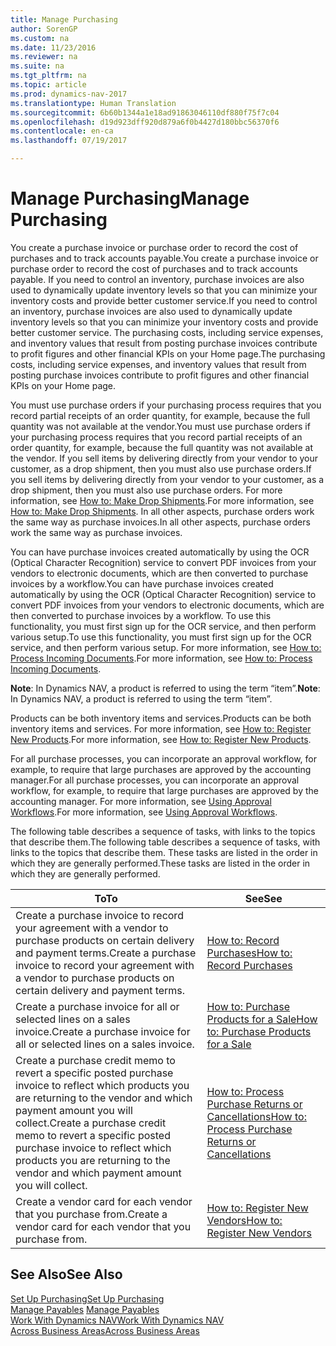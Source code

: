 ```yaml
---
title: Manage Purchasing
author: SorenGP
ms.custom: na
ms.date: 11/23/2016
ms.reviewer: na
ms.suite: na
ms.tgt_pltfrm: na
ms.topic: article
ms.prod: dynamics-nav-2017
ms.translationtype: Human Translation
ms.sourcegitcommit: 6b60b1344a1e18ad91863046110df880f75f7c04
ms.openlocfilehash: d19d923dff920d879a6f0b4427d180bbc56370f6
ms.contentlocale: en-ca
ms.lasthandoff: 07/19/2017

---
```


# <a name="manage-purchasing"></a><span data-ttu-id="7b97d-102">Manage Purchasing</span><span class="sxs-lookup"><span data-stu-id="7b97d-102">Manage Purchasing</span></span>
<span data-ttu-id="7b97d-103">You create a purchase invoice or purchase order to record the cost of purchases and to track accounts payable.</span><span class="sxs-lookup"><span data-stu-id="7b97d-103">You create a purchase invoice or purchase order to record the cost of purchases and to track accounts payable.</span></span> <span data-ttu-id="7b97d-104">If you need to control an inventory, purchase invoices are also used to dynamically update inventory levels so that you can minimize your inventory costs and provide better customer service.</span><span class="sxs-lookup"><span data-stu-id="7b97d-104">If you need to control an inventory, purchase invoices are also used to dynamically update inventory levels so that you can minimize your inventory costs and provide better customer service.</span></span> <span data-ttu-id="7b97d-105">The purchasing costs, including service expenses, and inventory values that result from posting purchase invoices contribute to profit figures and other financial KPIs on your Home page.</span><span class="sxs-lookup"><span data-stu-id="7b97d-105">The purchasing costs, including service expenses, and inventory values that result from posting purchase invoices contribute to profit figures and other financial KPIs on your Home page.</span></span>

<span data-ttu-id="7b97d-106">You must use purchase orders if your purchasing process requires that you record partial receipts of an order quantity, for example, because the full quantity was not available at the vendor.</span><span class="sxs-lookup"><span data-stu-id="7b97d-106">You must use purchase orders if your purchasing process requires that you record partial receipts of an order quantity, for example, because the full quantity was not available at the vendor.</span></span> <span data-ttu-id="7b97d-107">If you sell items by delivering directly from your vendor to your customer, as a drop shipment, then you must also use purchase orders.</span><span class="sxs-lookup"><span data-stu-id="7b97d-107">If you sell items by delivering directly from your vendor to your customer, as a drop shipment, then you must also use purchase orders.</span></span> <span data-ttu-id="7b97d-108">For more information, see [How to: Make Drop Shipments](sales-how-drop-shipment.md).</span><span class="sxs-lookup"><span data-stu-id="7b97d-108">For more information, see [How to: Make Drop Shipments](sales-how-drop-shipment.md).</span></span> <span data-ttu-id="7b97d-109">In all other aspects, purchase orders work the same way as purchase invoices.</span><span class="sxs-lookup"><span data-stu-id="7b97d-109">In all other aspects, purchase orders work the same way as purchase invoices.</span></span>

<span data-ttu-id="7b97d-110">You can have purchase invoices created automatically by using the OCR (Optical Character Recognition) service to convert PDF invoices from your vendors to electronic documents, which are then converted to purchase invoices by a workflow.</span><span class="sxs-lookup"><span data-stu-id="7b97d-110">You can have purchase invoices created automatically by using the OCR (Optical Character Recognition) service to convert PDF invoices from your vendors to electronic documents, which are then converted to purchase invoices by a workflow.</span></span> <span data-ttu-id="7b97d-111">To use this functionality, you must first sign up for the OCR service, and then perform various setup.</span><span class="sxs-lookup"><span data-stu-id="7b97d-111">To use this functionality, you must first sign up for the OCR service, and then perform various setup.</span></span> <span data-ttu-id="7b97d-112">For more information, see [How to: Process Incoming Documents](across-process-income-documents.md).</span><span class="sxs-lookup"><span data-stu-id="7b97d-112">For more information, see [How to: Process Incoming Documents](across-process-income-documents.md).</span></span>      

<span data-ttu-id="7b97d-113">**Note**: In Dynamics NAV, a product is referred to using the term “item”.</span><span class="sxs-lookup"><span data-stu-id="7b97d-113">**Note**: In Dynamics NAV, a product is referred to using the term “item”.</span></span>

<span data-ttu-id="7b97d-114">Products can be both inventory items and services.</span><span class="sxs-lookup"><span data-stu-id="7b97d-114">Products can be both inventory items and services.</span></span> <span data-ttu-id="7b97d-115">For more information, see [How to: Register New Products](inventory-how-register-new-products.md).</span><span class="sxs-lookup"><span data-stu-id="7b97d-115">For more information, see [How to: Register New Products](inventory-how-register-new-products.md).</span></span>

<span data-ttu-id="7b97d-116">For all purchase processes, you can incorporate an approval workflow, for example, to require that large purchases are approved by the accounting manager.</span><span class="sxs-lookup"><span data-stu-id="7b97d-116">For all purchase processes, you can incorporate an approval workflow, for example, to require that large purchases are approved by the accounting manager.</span></span> <span data-ttu-id="7b97d-117">For more information, see [Using Approval Workflows](across-how-use-approval-workflows.md).</span><span class="sxs-lookup"><span data-stu-id="7b97d-117">For more information, see [Using Approval Workflows](across-how-use-approval-workflows.md).</span></span>

<span data-ttu-id="7b97d-118">The following table describes a sequence of tasks, with links to the topics that describe them.</span><span class="sxs-lookup"><span data-stu-id="7b97d-118">The following table describes a sequence of tasks, with links to the topics that describe them.</span></span> <span data-ttu-id="7b97d-119">These tasks are listed in the order in which they are generally performed.</span><span class="sxs-lookup"><span data-stu-id="7b97d-119">These tasks are listed in the order in which they are generally performed.</span></span>


|<span data-ttu-id="7b97d-120">To</span><span class="sxs-lookup"><span data-stu-id="7b97d-120">To</span></span> |<span data-ttu-id="7b97d-121">See</span><span class="sxs-lookup"><span data-stu-id="7b97d-121">See</span></span> |
|---|----|
|<span data-ttu-id="7b97d-122">Create a purchase invoice to record your agreement with a vendor to purchase products on certain delivery and payment terms.</span><span class="sxs-lookup"><span data-stu-id="7b97d-122">Create a purchase invoice to record your agreement with a vendor to purchase products on certain delivery and payment terms.</span></span> |[<span data-ttu-id="7b97d-123">How to: Record Purchases</span><span class="sxs-lookup"><span data-stu-id="7b97d-123">How to: Record Purchases</span></span>](purchasing-how-record-purchases.md)|
|<span data-ttu-id="7b97d-124">Create a purchase invoice for all or selected lines on a sales invoice.</span><span class="sxs-lookup"><span data-stu-id="7b97d-124">Create a purchase invoice for all or selected lines on a sales invoice.</span></span>|[<span data-ttu-id="7b97d-125">How to: Purchase Products for a Sale</span><span class="sxs-lookup"><span data-stu-id="7b97d-125">How to: Purchase Products for a Sale</span></span>](purchasing-how-purchase-products-sale.md)|
|<span data-ttu-id="7b97d-126">Create a purchase credit memo to revert a specific posted purchase invoice to reflect which products you are returning to the vendor and which payment amount you will collect.</span><span class="sxs-lookup"><span data-stu-id="7b97d-126">Create a purchase credit memo to revert a specific posted purchase invoice to reflect which products you are returning to the vendor and which payment amount you will collect.</span></span>|[<span data-ttu-id="7b97d-127">How to: Process Purchase Returns or Cancellations</span><span class="sxs-lookup"><span data-stu-id="7b97d-127">How to: Process Purchase Returns or Cancellations</span></span>](purchasing-how-process-purchase-returns-cancellations.md)|
|<span data-ttu-id="7b97d-128">Create a vendor card for each vendor that you purchase from.</span><span class="sxs-lookup"><span data-stu-id="7b97d-128">Create a vendor card for each vendor that you purchase from.</span></span>|[<span data-ttu-id="7b97d-129">How to: Register New Vendors</span><span class="sxs-lookup"><span data-stu-id="7b97d-129">How to: Register New Vendors</span></span>](purchasing-how-register-new-vendors.md)|

## <a name="see-also"></a><span data-ttu-id="7b97d-130">See Also</span><span class="sxs-lookup"><span data-stu-id="7b97d-130">See Also</span></span>
[<span data-ttu-id="7b97d-131">Set Up Purchasing</span><span class="sxs-lookup"><span data-stu-id="7b97d-131">Set Up Purchasing</span></span>](purchasing-setup-purchasing.md)  
<span data-ttu-id="7b97d-132">[Manage Payables](payables-manage-payables.md)  </span><span class="sxs-lookup"><span data-stu-id="7b97d-132">[Manage Payables](payables-manage-payables.md)  </span></span>  
[<span data-ttu-id="7b97d-133">Work With Dynamics NAV</span><span class="sxs-lookup"><span data-stu-id="7b97d-133">Work With Dynamics NAV</span></span>](ui-work-product.md)  
[<span data-ttu-id="7b97d-134">Across Business Areas</span><span class="sxs-lookup"><span data-stu-id="7b97d-134">Across Business Areas</span></span>](ui-across-business-areas.md)

